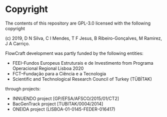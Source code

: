 # Copyright

The contents of this repository are GPL-3.0 licensed with the following copyright

(c) 2019, D N Silva, C I Mendes, T F Jesus, B Ribeiro-Gonçalves, M Ramirez, J A Carriço. 


FlowCraft development was partly funded by the following entities: 

* FEEI–Fundos Europeus Estruturais e de Investimento from Programa Operacional Regional Lisboa 2020 
* FCT–Fundação para a Ciência e a Tecnologia 
* Scientific and Technological Research Council of Turkey (TÜBİTAK)

through projects:

* INNUENDO project [GP/EFSA/AFSCO/2015/01/CT2]
* BacGenTrack project [TUBITAK/0004/2014]
* ONEIDA project (LISBOA-01-0145-FEDER-016417)

